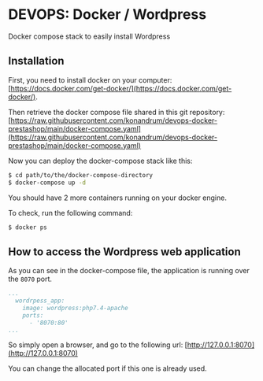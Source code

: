 DEVOPS: Docker / Wordpress
==========================

Docker compose stack to easily install Wordpress

Installation
------------

First, you need to install docker on your computer: [https://docs.docker.com/get-docker/](https://docs.docker.com/get-docker/).

Then retrieve the docker compose file shared in this git repository: [https://raw.githubusercontent.com/konandrum/devops-docker-prestashop/main/docker-compose.yaml](https://raw.githubusercontent.com/konandrum/devops-docker-prestashop/main/docker-compose.yaml)

Now you can deploy the docker-compose stack like this:
```sh
$ cd path/to/the/docker-compose-directory
$ docker-compose up -d
```

You should have 2 more containers running on your docker engine.

To check, run the following command:
```sh
$ docker ps
```


How to access the Wordpress web application
-------------------------------------------

As you can see in the docker-compose file, the application is running over the `8070` port.

```yaml
...
  wordrpess_app:
    image: wordpress:php7.4-apache
    ports:
      - '8070:80'
...
```

So simply open a browser, and go to the following url: [http://127.0.0.1:8070](http://127.0.0.1:8070)

You can change the allocated port if this one is already used.